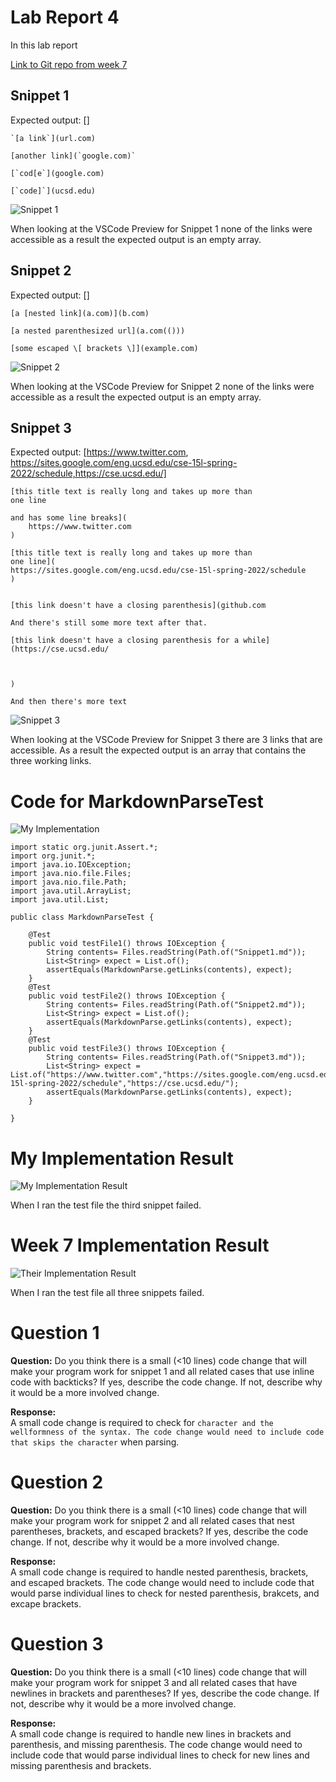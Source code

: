 # Lab Report 4

In this lab report 

[Link to Git repo from week 7](https://github.com/Trinnnn/markdown-parser)

## Snippet 1

Expected output: []

```
`[a link`](url.com)

[another link](`google.com)`

[`cod[e`](google.com)

[`code]`](ucsd.edu)
```

![Snippet 1](Snippet1.png)

When looking at the VSCode Preview for Snippet 1 none of the links were accessible as a result the expected output is an empty array. 

## Snippet 2

Expected output: []

```
[a [nested link](a.com)](b.com)

[a nested parenthesized url](a.com(()))

[some escaped \[ brackets \]](example.com)
```

![Snippet 2](Snippet2.png)

When looking at the VSCode Preview for Snippet 2 none of the links were accessible as a result the expected output is an empty array. 

## Snippet 3

Expected output: [https://www.twitter.com, https://sites.google.com/eng.ucsd.edu/cse-15l-spring-2022/schedule,https://cse.ucsd.edu/]

```
[this title text is really long and takes up more than 
one line

and has some line breaks](
    https://www.twitter.com
)

[this title text is really long and takes up more than 
one line](
https://sites.google.com/eng.ucsd.edu/cse-15l-spring-2022/schedule
)


[this link doesn't have a closing parenthesis](github.com

And there's still some more text after that.

[this link doesn't have a closing parenthesis for a while](https://cse.ucsd.edu/



)

And then there's more text
```

![Snippet 3](Snippet3.png)


When looking at the VSCode Preview for Snippet 3 there are 3 links that are accessible. As a result the expected output is an array that contains the three working links.

# Code for MarkdownParseTest

![My Implementation](MyImplementation.png)

```
import static org.junit.Assert.*;
import org.junit.*;
import java.io.IOException;
import java.nio.file.Files;
import java.nio.file.Path;
import java.util.ArrayList;
import java.util.List;

public class MarkdownParseTest {

    @Test
    public void testFile1() throws IOException {
        String contents= Files.readString(Path.of("Snippet1.md"));
        List<String> expect = List.of();
        assertEquals(MarkdownParse.getLinks(contents), expect);
    }
    @Test
    public void testFile2() throws IOException {
        String contents= Files.readString(Path.of("Snippet2.md"));
        List<String> expect = List.of();
        assertEquals(MarkdownParse.getLinks(contents), expect);
    }
    @Test
    public void testFile3() throws IOException {
        String contents= Files.readString(Path.of("Snippet3.md"));
        List<String> expect = List.of("https://www.twitter.com","https://sites.google.com/eng.ucsd.edu/cse-15l-spring-2022/schedule","https://cse.ucsd.edu/");
        assertEquals(MarkdownParse.getLinks(contents), expect);
    }

}
```

# My Implementation Result
![My Implementation Result](MyImplementationResult.png)

When I ran the test file the third snippet failed. 

# Week 7 Implementation Result 
![Their Implementation Result](TheirImplementationResult.png)

When I ran the test file all three snippets failed. 

# Question 1
**Question:**
Do you think there is a small (<10 lines) code change that will make your program work for snippet 1 and all related cases that use inline code with backticks? If yes, describe the code change. If not, describe why it would be a more involved change.

**Response:**  
A small code change is required to check for ` character and the wellformness of the syntax. The code change would need to include code that skips the character ` when parsing. 


# Question 2
**Question:**
Do you think there is a small (<10 lines) code change that will make your program work for snippet 2 and all related cases that nest parentheses, brackets, and escaped brackets? If yes, describe the code change. If not, describe why it would be a more involved change.

**Response:**  
A small code change is required to handle nested parenthesis, brackets, and escaped brackets. The code change would need to include code that would parse individual lines to check for nested parenthesis, brakcets, and excape brackets. 

# Question 3
**Question:**
Do you think there is a small (<10 lines) code change that will make your program work for snippet 3 and all related cases that have newlines in brackets and parentheses? If yes, describe the code change. If not, describe why it would be a more involved change.

**Response:**  
A small code change is required to handle new lines in brackets and parenthesis, and missing parenthesis. The code change would need to include code that would parse individual lines to check for new lines and missing parenthesis and brackets.

